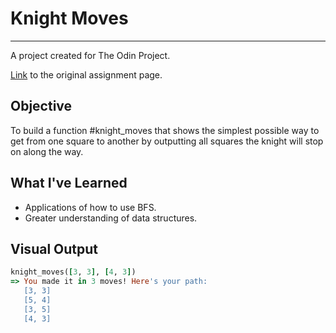 # Knight Moves
---
A project created for The Odin Project.

[Link](https://www.theodinproject.com/courses/ruby-programming/lessons/data-structures-and-algorithms) to the original assignment page.

## Objective
To build a function #knight_moves that shows the simplest possible way to get from one square to another by outputting all squares the knight will stop on along the way.

## What I've Learned
* Applications of how to use BFS.
* Greater understanding of data structures.

## Visual Output
```ruby
knight_moves([3, 3], [4, 3])
=> You made it in 3 moves! Here's your path:
   [3, 3]
   [5, 4]
   [3, 5]
   [4, 3]
```
